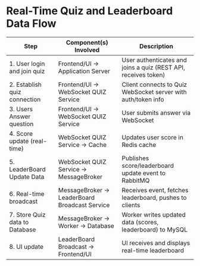# Real-Time Quiz and Leaderboard Data Flow

| Step                           | Component(s) Involved                         | Description                                                    |
|--------------------------------|-----------------------------------------------|----------------------------------------------------------------|
| 1. User login and join quiz    | Frontend/UI → Application Server              | User authenticates and joins a quiz (REST API, receives token) |
| 2. Establish quiz connection   | Frontend/UI → WebSocket QUIZ Service          | Client connects to Quiz WebSocket server with auth/token info  |
| 3. Users Answer question       | Frontend/UI → WebSocket QUIZ Service          | User submits answer via WebSocket                              |
| 4. Score update (real-time)    | WebSocket QUIZ Service → Cache                | Updates user score in Redis cache                              |
| 5. LeaderBoard Update Data     | WebSocket QUIZ Service → MessageBroker        | Publishes score/leaderboard update event to RabbitMQ           |
| 6. Real-time broadcast         | MessageBroker → LeaderBoard Broadcast Service | Receives event, fetches leaderboard, pushes to clients         |
| 7. Store Quiz data to Database | MessageBroker → Worker → Database             | Worker writes updated data (scores, leaderboard) to MySQL      |
| 8. UI update                   | LeaderBoard Broadcast → Frontend/UI           | UI receives and displays real-time leaderboard                 |
